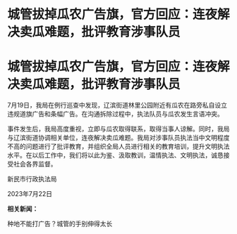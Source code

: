 # 城管拔掉瓜农广告旗，官方回应：连夜解决卖瓜难题，批评教育涉事队员

# 城管拔掉瓜农广告旗，官方回应：连夜解决卖瓜难题，批评教育涉事队员

7月19日，我局在例行巡查中发现，辽滨街道林里公园附近有瓜农在路旁私自设立违规道旗广告和条幅广告。在沟通拆除过程中，执法队员与瓜农发生言语冲突。

事件发生后，我局高度重视，立即与瓜农取得联系，取得当事人谅解。同时，我局与辽滨街道协调相关单位，连夜解决卖瓜难题。我局对涉事队员执法当中文明程度不高的问题进行了批评教育，并组织全局人员进行相关的教育培训，提升文明执法水平。在以后工作中，我们将以此为鉴、汲取教训，温情执法、文明执法，诚恳接受社会各界监督。

新民市行政执法局

2023年7月22日

**相关新闻：**

种地不能打广告？城管的手别伸得太长

